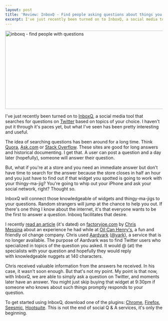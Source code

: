 ```yaml
---
layout: post
title: 'Review: InboxQ - Find people asking questions about things you know'
excerpt: I've just recently been turned on to InboxQ, a social media tool that searches for questions on Twitter based on topics of your choice. I haven't put it through it's paces yet...
---
```

<a href="http://www.simplicatedweb.com/images/wp/2012/02/inboxq.jpg"><img class="aligncenter size-full wp-image-413" title="inboxq" src="http://www.simplicatedweb.com/cms/wp-content/uploads/old/2012/02/inboxq.jpg" alt="inboxq - find people with questions" width="600" height="250" /></a>

I've just recently been turned on to <a href="https://www.inboxq.com/" target="_blank">InboxQ</a>, a social media tool that searches for questions on <a href="https://twitter.com/" target="_blank">Twitter</a> based on topics of your choice. I haven't put it through it's paces yet, but what I've seen has been pretty interesting and useful.

The idea of searching questions has been around for a long time. Think <a href="http://www.quora.com/" target="_blank">Quora</a>, <a href="http://www.ask.com" target="_blank">Ask.com</a> or <a href="http://stackoverflow.com/" target="_blank">Stack Overflow</a>. These sites are good for long answers and historical documenting. I get that. A user can post a question and a day later (hopefully), someone will answer their question.

But, what if you're at a store and you need an immediate answer but don't have time to search for the answer because the store closes in half an hour and you just have to find out if that widget you spotted is going to work with your thingy-ma-jig? You're going to whip out your iPhone and ask your social network, right? Thought so.

InboxQ will connect those knowledgeable of widgets and thingy-ma-jigs to your questions. Random strangers will jump at the chance to help you out. If there's one thing I know about the internet, it's that everyone wants to be the first to answer a question. Inboxq facilitates that desire.

I recently <a href="http://factoryjoe.com/blog/2010/06/13/social-media-versus-oil-can-henrys/" target="_blank">read an article</a> (it's dated) on <a href="http://factoryjoe.com" target="_blank">factoryjoe.com</a> by <a href="https://twitter.com/#!/chrismessina" target="_blank">Chris Messina</a> about an experience he had while at <a href="http://www.oilcanhenrys.com" target="_blank">Oil Can Henry's</a>, a fun and friendly oil change company. Chris used <a href="http://techcrunch.com/2009/07/07/you-put-your-aardvark-in-my-twitter-bonus-interview-with-founders/" target="_blank">Aardvark</a> (<a href="https://twitter.com/#!/vark" target="_blank">@vark</a>), a service that is no longer available. The purpose of Aardvark was to find Twitter users who specialized in topics of the question you asked. It would @ (at) the specialists with your question and hopefully they would reply with knowledgeable nuggets at 140 characters.

Chris received valuable information from the answers he received. In his case, it wasn't soon enough. But that's not my point. My point is that now, with InboxQ, we are able to simply ask a question on Twitter, and moments later have an answer. You might just skip buying that widget at 9:30pm if someone who knows about such things promptly responds to your question.

To get started using InboxQ, download one of the plugins: <a href="https://chrome.google.com/webstore/detail/amcfkcmgenemckhnbodhgmakhodjhkae" target="_blank">Chrome</a>, <a href="https://addons.mozilla.org/en-US/firefox/addon/inboxq/" target="_blank">Firefox</a>, <a href="https://marketplace.seesmic.com/plugins/inboxq" target="_blank">Seesmic</a>, <a href="http://hootsuite.com/appdirectory" target="_blank">Hootsuite</a>. This is not the end of social Q &amp; A services, it's only the beginning.

